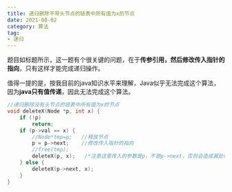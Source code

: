 ```yaml
---
title: 递归删除不带头节点的链表中所有值为x的节点
date: 2021-08-02
category: 算法
tag:
- 递归
---
```


题目如标题所示，这一题有个很关键的问题，在于**传参引用，然后修改传入指针的指向**，只有这样才能完成递归操作。

值得一提的是，按我目前的java知识水平来理解，Java似乎无法完成这个算法，因为**java只有值传递**，因此无法完成这个算法。

<!--more-->

```cpp
//递归删除没有头节点的链表中所有值为x的节点
void deleteX(Node *p, int x) {
    if (!p)
        return;
    if (p->val == x) {
        //Node*tmp=p;   //释放节点
        p = p->next;	//修改传入指针的指向
        //free(tmp);
        deleteX(p, x);   /*注意这里传入的参数是p，不是p->next，否则会造成漏处理一个节点*/
    } else {
        deleteX(p->next, x);
    }
}
```

